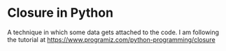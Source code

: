 # Closure in Python
A technique in which some data gets attached to the code. I am following the tutorial at https://www.programiz.com/python-programming/closure
